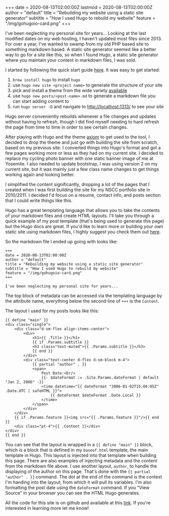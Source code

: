 +++
date = 2020-08-13T02:00:00Z
lastmod = 2020-08-13T02:00:00Z
author = "default"
title = "Rebuilding my website using a static site generator"
subtitle = "How I used Hugo to rebuild my website"
feature = "/img/gohugoio-card.png"
+++

I've been neglecting my personal site for years... Looking at the last modified dates on my web hosting, I haven't 
updated most files since 2013. For over a year, I've wanted to swamp from my old PHP based site to something markdown 
based. A static site generator seemed like a better way to go for a site like this, so when I found Hugo, a static site 
generator where you maintain your content in markdown files, I was sold.

I started by following the quick start guide [here](https://gohugo.io/getting-started/quick-start/). It was easy to get 
started:
1. `brew install hugo` to install `hugo`
1. use `hugo new site <project name>` to generate the structure of your site
1. pick and install a theme from the wide variety [available](https://themes.gohugo.io/)
1. use `hugo new posts/<post-name>.md` to generate a markdown file you can start adding content to
1. run `hugo server -D` and navigate to [http://localhost:1313/](http://localhost:1313/.) to see your site

Hugo server conveniently rebuilds whenever a file changes and updates without having to refresh, though I did find 
myself needing to hard refresh the page from time to time in order to see certain changes.

After playing with Hugo and the theme [axiom](https://github.com/marketempower/axiom) to get used to the tool, I decided
to drop the theme and just go with building the site from scratch, based on my previous site. I converted things into 
Hugo's format and got a few pages working more or less as they had on my current site. I decided to replace my cycling 
photo banner with one static banner image of me at Yosemite. I also needed to update bootstrap, I was using version 2 on 
my current site, but it was mainly just a few class name changes to get things working again and looking better. 

I simplified the content significantly, dropping a lot of the pages that I created when I was first building the site 
for my NSCC portfolio site in 2010/2011. I decided I'd focus on a resume, contact info, and posts section that I could
write things like this.

Hugo has a great templating language that allows you to take the contents of your markdown files and create HTML 
layouts. I'll take you through a quick example of my post template (that's being used to generate this page) but the 
Hugo docs are great. If you'd like to learn more or building your own static site using markdown files, I highly suggest
you check them out [here](https://gohugo.io/documentation/).

So the markdown file I ended up going with looks like:
```
+++
date = 2020-08-13T02:00:00Z
author = "default"
title = "Rebuilding my website using a static site generator"
subtitle = "How I used Hugo to rebuild my website"
feature = "/img/gohugoio-card.png"
+++

I've been neglecting my personal site for years...
```

The top block of metadata can be accessed via the templating language by the attribute name, everything below the second
line of `+++` is the `Content`.

The layout I used for my posts looks like this:

```
{{ define "main" }}
<div class="single">
    <div class="d-sm-flex align-items-center">
        <div>
            <h1>{{ .Title }}</h1>
            {{ if .Params.subtitle }}
            <h3 class="text-muted">{{ .Params.subtitle }}</h3>
            {{ end }}
        </div>
        <div class="text-center d-flex d-sm-block m-4">
            {{ partial "author" . }}
            <span>
                Post Date:<br/>
                {{- $dateFormat := .Site.Params.dateFormat | default "Jan 2, 2006" -}}
                <time datetime="{{ dateFormat "2006-01-02T15:04:05Z" .Date.UTC | safeHTML }}">
                    {{ dateFormat $dateFormat .Date.Local }}
                </time>
            </span>
        </div>
    </div>
    {{ if .Params.feature }}<img src="{{ .Params.feature }}"/>{{ end }}
    <div class="pt-4">{{ .Content }}</div>
</div>
{{ end }}
```

You can see that the layout is wrapped in a `{{ define "main" }}` block, which is a block that is defined in my 
`baseof.html` template, the main template in Hugo. This layout is injected into that template when building this page.
There are also examples of injecting metadata and the content from the markdown file above. I use another layout, 
`author`, to handle the displaying of the author on this page. That's done with the `{{ partial "author" . }}` command.
The dot at the end of the command is the context I'm handing into the layout, from which it will pull its variables. I'm
also formatting the post date using the `dateFormat` command. If you "View Source" in your browser you can see the HTML
Hugo generates.

All the code for this site is on github and available at this [link](https://github.com/nathanmyles/nathanmyles.ca). If 
you're interested in learning more let me know!